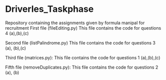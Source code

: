# Driverles_Taskphase
Repository containing the assignments given by formula manipal for recruitment
First file (fileEditing.py)
    This file contains the code for questions 4 (a),(b),(c)


Second file (listPalindrome.py)
      This file contains the code for questions 3 (a), (b),(c)

Third file  (matrices.py):
      This file contains the code for questions 1 (a),(b),(c)

Fifth file (removeDuplicates.py):
      This  file contains the code for questions 2 (a), (b)
